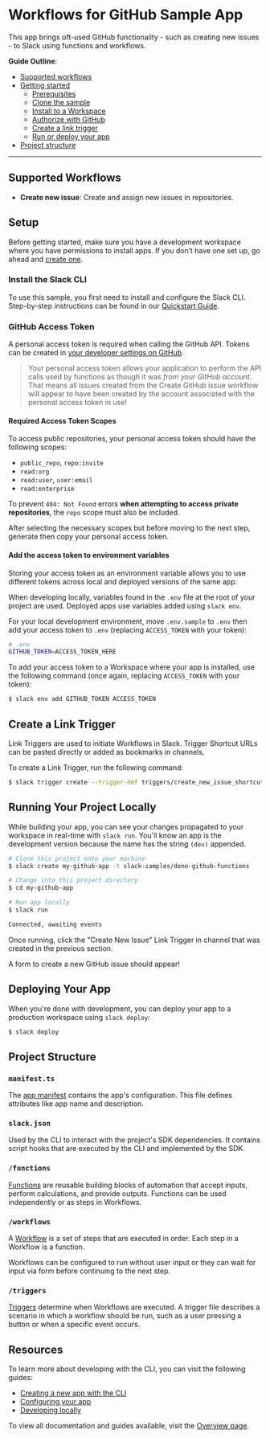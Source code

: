 # Workflows for GitHub Sample App

This app brings oft-used GitHub functionality - such as creating new issues - to Slack using functions and workflows.

**Guide Outline**:

- [Supported workflows](#supported-workflows)
- [Getting started](#getting-started)
  - [Prerequisites](#prerequisites)
  - [Clone the sample](#clone-the-sample)
  - [Install to a Workspace](#install-to-a-workspace)
  - [Authorize with GitHub](#authorize-with-github)
  - [Create a link trigger](#create-a-link-trigger)
  - [Run or deploy your app](#run-or-deploy-your-app)
- [Project structure](#project-structure)

---

## Supported Workflows

- **Create new issue**: Create and assign new issues in repositories.

## Setup

Before getting started, make sure you have a development workspace where you
have permissions to install apps. If you don’t have one set up, go ahead and
[create one](https://slack.com/create).

### Install the Slack CLI

To use this sample, you first need to install and configure the Slack CLI.
Step-by-step instructions can be found in our
[Quickstart Guide](https://api.slack.com/future/quickstart).

### GitHub Access Token

A personal access token is required when calling the GitHub API. Tokens can be
created in [your developer settings on GitHub](https://github.com/settings/tokens).

> Your personal access token allows your application to perform the API calls
used by functions as though it was _from your GitHub account_. That means all
issues created from the Create GitHub issue workflow will appear to have been
created by the account associated with the personal access token in use!

#### Required Access Token Scopes

To access public repositories, your personal access token should have the following scopes:

- `public_repo`, `repo:invite`
- `read:org`
- `read:user`, `user:email`
- `read:enterprise`

To prevent `404: Not Found` errors **when attempting to access private repositories**, the `repo` scope must also be included.

After selecting the necessary scopes but before moving to the next step, generate
then copy your personal access token.

#### Add the access token to environment variables

Storing your access token as an environment variable allows you to use
different tokens across local and deployed versions of the same app. 

When developing locally, variables found in the `.env` file at the root of your
project are used. Deployed apps use variables added using `slack env`.

For your local development environment, move `.env.sample` to `.env` then add
your access token to `.env` (replacing `ACCESS_TOKEN` with your token):

```bash
# .env
GITHUB_TOKEN=ACCESS_TOKEN_HERE
```

To add your access token to a Workspace where your app is installed, use the
following command (once again, replacing `ACCESS_TOKEN` with your token):

```zsh
$ slack env add GITHUB_TOKEN ACCESS_TOKEN
```

## Create a Link Trigger

Link Triggers are used to initiate Workflows in Slack. Trigger Shortcut URLs can be pasted directly or added as bookmarks in channels. 

To create a Link Trigger, run the following command:

```zsh
$ slack trigger create --trigger-def triggers/create_new_issue_shortcut.ts
```

## Running Your Project Locally

While building your app, you can see your changes propagated to your workspace
in real-time with `slack run`. You'll know an app is the development version
because the name has the string `(dev)` appended.

```zsh
# Clone this project onto your machine
$ slack create my-github-app -t slack-samples/deno-github-functions

# Change into this project directory
$ cd my-github-app

# Run app locally
$ slack run

Connected, awaiting events
```

Once running, click the "Create New Issue" Link Trigger in channel that was created in the previous section. 

A form to create a new GitHub issue should appear!
## Deploying Your App

When you're done with development, you can deploy your app to a production
workspace using `slack deploy`:

```zsh
$ slack deploy
```

## Project Structure

### `manifest.ts`

The [app manifest](https://api.slack.com/future/manifest) contains the app's
configuration. This file defines attributes like app name and description.

### `slack.json`

Used by the CLI to interact with the project's SDK dependencies. It contains
script hooks that are executed by the CLI and implemented by the SDK.

### `/functions`

[Functions](https://api.slack.com/future/functions) are reusable building blocks
of automation that accept inputs, perform calculations, and provide outputs.
Functions can be used independently or as steps in Workflows.

### `/workflows`

A [Workflow](https://api.slack.com/future/workflows) is a set of steps that are
executed in order. Each step in a Workflow is a function.

Workflows can be configured to run without user input or they can wait for input
via form before continuing to the next step.

### `/triggers`

[Triggers](https://api.slack.com/future/triggers) determine when Workflows are
executed. A trigger file describes a scenario in which a workflow should be run,
such as a user pressing a button or when a specific event occurs.

## Resources

To learn more about developing with the CLI, you can visit the following guides:

- [Creating a new app with the CLI](https://api.slack.com/future/create)
- [Configuring your app](https://api.slack.com/future/manifest)
- [Developing locally](https://api.slack.com/future/run)

To view all documentation and guides available, visit the
[Overview page](https://api.slack.com/future/overview).
